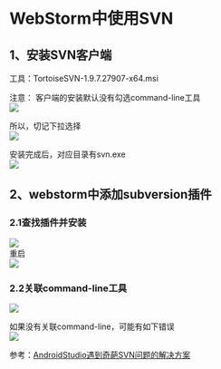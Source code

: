 # WebStorm中使用SVN

## 1、安装SVN客户端
工具：TortoiseSVN-1.9.7.27907-x64.msi

注意：
客户端的安装默认没有勾选command-line工具    
![](https://github.com/RamboTong/MobileDevelopment/blob/master/05Git%26SVN%E7%AE%A1%E7%90%86%E9%A1%B9%E7%9B%AE/pic/svn04.png)    

所以，切记下拉选择  
![](https://github.com/RamboTong/MobileDevelopment/blob/master/05Git%26SVN%E7%AE%A1%E7%90%86%E9%A1%B9%E7%9B%AE/pic/svn05.png)  

安装完成后，对应目录有svn.exe  
![](https://github.com/RamboTong/MobileDevelopment/blob/master/05Git%26SVN%E7%AE%A1%E7%90%86%E9%A1%B9%E7%9B%AE/pic/svn07.png)

## 2、webstorm中添加subversion插件
### 2.1查找插件并安装
![](https://github.com/RamboTong/MobileDevelopment/blob/master/05Git%26SVN%E7%AE%A1%E7%90%86%E9%A1%B9%E7%9B%AE/pic/svn01.png)  
重启  
![](https://github.com/RamboTong/MobileDevelopment/blob/master/05Git%26SVN%E7%AE%A1%E7%90%86%E9%A1%B9%E7%9B%AE/pic/svn02.png)  

### 2.2关联command-line工具
![](https://github.com/RamboTong/MobileDevelopment/blob/master/05Git%26SVN%E7%AE%A1%E7%90%86%E9%A1%B9%E7%9B%AE/pic/svn06.png)  

如果没有关联command-line，可能有如下错误  
![](https://github.com/RamboTong/MobileDevelopment/blob/master/05Git%26SVN%E7%AE%A1%E7%90%86%E9%A1%B9%E7%9B%AE/pic/svn03.png)

参考：[AndroidStudio遇到奇葩SVN问题的解决方案](http://blog.csdn.net/asmcvc/article/details/48160153)